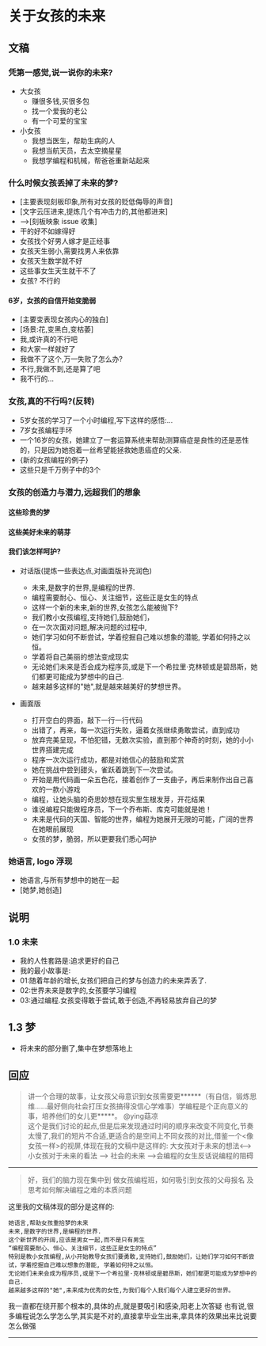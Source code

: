 # 关于女孩的未来
 
## 文稿

### 凭第一感觉,说一说你的未来?
   - 大女孩
     - 赚很多钱,买很多包
     - 找一个爱我的老公
     - 有一个可爱的宝宝
   - 小女孩
     - 我想当医生，帮助生病的人
     - 我想当航天员，去太空摘星星
     - 我想学编程和机械，帮爸爸重新站起来
###  什么时候女孩丢掉了未来的梦?
   - [主要表现刻板印象,所有对女孩的贬低侮辱的声音]
   - [文字云压进来,提炼几个有冲击力的,其他都进来]
   - -->[刻板映象 issue 收集]
   - 干的好不如嫁得好
   - 女孩找个好男人嫁才是正经事
   - 女孩天生弱小,需要找男人来依靠
   - 女孩天生数学就不好
   - 这些事女生天生就干不了
   - 女孩? 不行的
####  6岁，女孩的自信开始变脆弱
   - [主要变表现女孩内心的独白]
   - [场景:花,变黑白,变枯萎]
   - 我,或许真的不行吧
   - 和大家一样就好了
   - 我做不了这个,万一失败了怎么办?
   - 不行,我做不到,还是算了吧
   - 我不行的...
###  女孩,真的不行吗?(反转)
   - 5岁女孩的学习了一个小时编程,写下这样的感悟:...
   - 7岁女孩编程手环
   - 一个16岁的女孩，她建立了一套运算系统来帮助测算癌症是良性的还是恶性的，只是因为她抱着一丝希望能拯救她患癌症的父亲.
   - {新的女孩编程的例子}
   - 这些只是千万例子中的3个

### 女孩的创造力与潜力,远超我们的想象
#### 这些珍贵的梦
#### 这些美好未来的萌芽
#### 我们该怎样呵护?

- 对话版(提炼一些表达点,对画面版补充润色)
   - 未来,是数字的世界,是编程的世界.
   - 编程需要耐心、恒心、关注细节，这些正是女生的特点
   - 这样一个新的未来,新的世界,女孩怎么能被抛下?
   - 我们教小女孩编程,支持她们,鼓励她们，
   - 在一次次面对问题,解决问题的过程中,
   - 她们学习如何不断尝试，学着挖掘自己难以想象的潜能, 学着如何持之以恒。
   - 学着将自己美丽的想法变成现实
   - 无论她们未来是否会成为程序员,或是下一个希拉里·克林顿或是碧昂斯，她们都更可能成为梦想中的自己.
   - 越来越多这样的"她",就是越来越美好的梦想世界。

- 画面版
    - 打开空白的界面，敲下一行一行代码
    - 出错了，再来，每一次运行失败，逼着女孩继续勇敢尝试，直到成功
    - 放弃完美呈现，不怕犯错，无数次实验，直到那个神奇的时刻，她的小小世界搭建完成
    - 程序一次次运行成功，都是对她信心的鼓励和奖赏
    - 她在挑战中尝到甜头，雀跃着跳到下一次尝试。
    - 开始是用代码画一朵五色花，接着创作了一支曲子，再后来制作出自己喜欢的一款小游戏
    - 编程，让她头脑的奇思妙想在现实里生根发芽，开花结果
    - 谁说编程只能做程序员，下一个乔布斯、库克可能就是她！
    - 未来是代码的天国、智能的世界，编程为她展开无限的可能，广阔的世界在她眼前展现
    - 女孩的梦，脆弱，所以更要我们悉心呵护

### 她语言, logo 浮现
   - 她语言,与所有梦想中的她在一起
   - [她梦,她创造]
     
      
## 说明

### 1.0 未来 

 - 我的人性套路是:追求更好的自己
 - 我的最小故事是:
 - 01:随着年龄的增长,女孩们把自己的梦与创造力的未来弄丢了.
 - 02:世界未来是数字的,女孩要学习编程
 - 03:通过编程.女孩变得敢于尝试,敢于创造,不再轻易放弃自己的梦

## 1.3 梦
- 将未来的部分删了,集中在梦想落地上


## 回应

> 讲一个合理的故事，让女孩父母意识到女孩需要更******（有自信，锻炼思维……最好侧向社会打压女孩搞得没信心学难事）学编程是个正向意义的事，培养他们的女儿更*****。
@ying菇凉  
这个是我们讨论的起点,但是后来发现通过时间的顺序来改变不同变化,节奏太慢了,我们的短片不合适,更适合的是空间上不同女孩的对比,借鉴一个<像女孩一样>的视屏,体现在我的文稿中是这样的:
大女孩对于未来的想法<-->小女孩对于未来的看法   --> 社会的未来 -->会编程的女生反话说编程的阻碍 

---

>好，我们的脑力现在集中到
做女孩编程班，如何吸引到女孩的父母报名
及
>思考如何解决编程之难的本质问题

这里我的文稿体现的部分是这样的:
    
    她语言,帮助女孩重拾梦的未来
    未来,是数字的世界,是编程的世界.
    这个新世界的开阔,应该是男女一起,而不是只有男生
    “编程需要耐心、恒心、关注细节，这些正是女生的特点”
    特别是教小女孩编程,从小开始教导女孩们要勇敢,支持她们,鼓励她们，让她们学习如何不断尝试，学着挖掘自己难以想象的潜能, 学着如何持之以恒。
    无论她们未来会成为程序员,或是下一个希拉里·克林顿或是碧昂斯，她们都更可能成为梦想中的自己.
    越来越多这样的"她",未来成为优秀的女性,为我们每个人我们每个人建立更好的世界。

我一直都在绕开那个根本的,具体的点,就是要吸引和感染,阳老上次答疑 也有说,很多编程说怎么学怎么学,其实是不对的,直接拿毕业生出来,拿具体的效果出来比说要怎么做强

---



